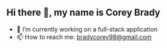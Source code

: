 ## Hi there 👋, my name is Corey Brady

- 🔭 I’m currently working on a full-stack application
- 📫 How to reach me: bradycorey98@gmail.com

<!--
**CBrady9877/CBrady9877** is a ✨ _special_ ✨ repository because its `README.md` (this file) appears on your GitHub profile.

Here are some ideas to get you started:

- 🔭 I’m currently working on ...
- 🌱 I’m currently learning ...
- 👯 I’m looking to collaborate on ...
- 🤔 I’m looking for help with ...
- 💬 Ask me about ...
- 📫 How to reach me: ...
- 😄 Pronouns: ...
- ⚡ Fun fact: ...
-->
